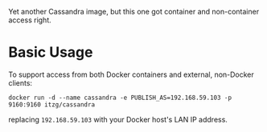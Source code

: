 Yet another Cassandra image, but this one got container and non-container access right.

# Basic Usage

To support access from both Docker containers and external, non-Docker clients:

    docker run -d --name cassandra -e PUBLISH_AS=192.168.59.103 -p 9160:9160 itzg/cassandra

replacing `192.168.59.103` with your Docker host's LAN IP address.
